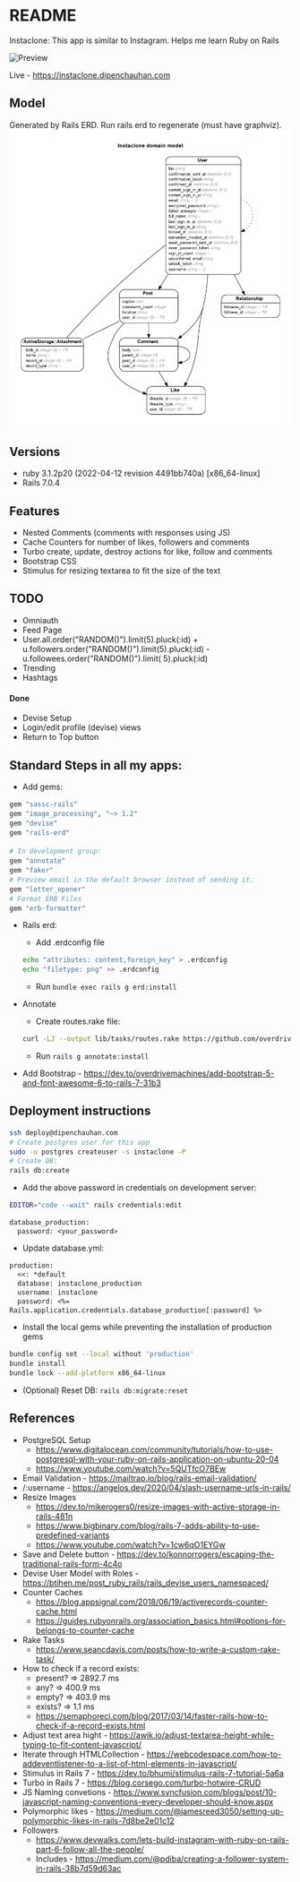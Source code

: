 # README

Instaclone: This app is similar to Instagram. Helps me learn Ruby on Rails

![Preview](preview.png)

Live - https://instaclone.dipenchauhan.com

## Model

Generated by Rails ERD. Run rails erd to regenerate (must have graphviz).
![ERD Diagram](erd.png)

## Versions

- ruby 3.1.2p20 (2022-04-12 revision 4491bb740a) [x86_64-linux]
- Rails 7.0.4

## Features

- Nested Comments (comments with responses using JS)
- Cache Counters for number of likes, followers and comments
- Turbo create, update, destroy actions for like, follow and comments
- Bootstrap CSS
- Stimulus for resizing textarea to fit the size of the text

## TODO

- Omniauth
- Feed Page
- User.all.order("RANDOM()").limit(5).pluck(:id) + u.followers.order("RANDOM()").limit(5).pluck(:id) - u.followees.order("RANDOM()").limit(
  5).pluck(:id)
- Trending
- Hashtags

#### Done

- Devise Setup
- Login/edit profile (devise) views
- Return to Top button

## Standard Steps in all my apps:

- Add gems:

```ruby
gem "sassc-rails"
gem "image_processing", "~> 1.2"
gem "devise"
gem "rails-erd"

# In development group:
gem "annotate"
gem "faker"
# Preview email in the default browser instead of sending it.
gem "letter_opener"
# Format ERB Files
gem "erb-formatter"
```

- Rails erd:

  - Add .erdconfig file

  ```sh
  echo "attributes: content,foreign_key" > .erdconfig
  echo "filetype: png" >> .erdconfig
  ```

  - Run `bundle exec rails g erd:install`

- Annotate

  - Create routes.rake file:

  ```sh
  curl -LJ --output lib/tasks/routes.rake https://github.com/overdrivemachines/dipen_chauhan/raw/master/lib/tasks/routes.rake
  ```

  - Run `rails g annotate:install`

- Add Bootstrap - https://dev.to/overdrivemachines/add-bootstrap-5-and-font-awesome-6-to-rails-7-31b3

## Deployment instructions

```sh
ssh deploy@dipenchauhan.com
# Create postgres user for this app
sudo -u postgres createuser -s instaclone -P
# Create DB:
rails db:create
```

- Add the above password in credentials on development server:

```sh
EDITOR="code --wait" rails credentials:edit
```

```
database_production:
  password: <your_password>
```

- Update database.yml:

```
production:
  <<: *default
  database: instaclone_production
  username: instaclone
  password: <%= Rails.application.credentials.database_production[:password] %>
```

- Install the local gems while preventing the installation of production gems

```sh
bundle config set --local without 'production'
bundle install
bundle lock --add-platform x86_64-linux
```

- (Optional) Reset DB: `rails db:migrate:reset`

## References

- PostgreSQL Setup
  - https://www.digitalocean.com/community/tutorials/how-to-use-postgresql-with-your-ruby-on-rails-application-on-ubuntu-20-04
  - https://www.youtube.com/watch?v=5QUTfcO7BEw
- Email Validation - https://mailtrap.io/blog/rails-email-validation/
- /:username - https://angelos.dev/2020/04/slash-username-urls-in-rails/
- Resize Images
  - https://dev.to/mikerogers0/resize-images-with-active-storage-in-rails-481n
  - https://www.bigbinary.com/blog/rails-7-adds-ability-to-use-predefined-variants
  - https://www.youtube.com/watch?v=1cw6qO1EYGw
- Save and Delete button - https://dev.to/konnorrogers/escaping-the-traditional-rails-form-4c4o
- Devise User Model with Roles - https://btihen.me/post_ruby_rails/rails_devise_users_namespaced/
- Counter Caches
  - https://blog.appsignal.com/2018/06/19/activerecords-counter-cache.html
  - https://guides.rubyonrails.org/association_basics.html#options-for-belongs-to-counter-cache
- Rake Tasks
  - https://www.seancdavis.com/posts/how-to-write-a-custom-rake-task/
- How to check if a record exists:
  - present? => 2892.7 ms
  - any? => 400.9 ms
  - empty? => 403.9 ms
  - exists? => 1.1 ms
  - https://semaphoreci.com/blog/2017/03/14/faster-rails-how-to-check-if-a-record-exists.html
- Adjust text area hight - https://awik.io/adjust-textarea-height-while-typing-to-fit-content-javascript/
- Iterate through HTMLCollection - https://webcodespace.com/how-to-addeventlistener-to-a-list-of-html-elements-in-javascript/
- Stimulus in Rails 7 - https://dev.to/bhumi/stimulus-rails-7-tutorial-5a6a
- Turbo in Rails 7 - https://blog.corsego.com/turbo-hotwire-CRUD
- JS Naming convetions - https://www.syncfusion.com/blogs/post/10-javascript-naming-conventions-every-developer-should-know.aspx
- Polymorphic likes - https://medium.com/@jamesreed3050/setting-up-polymorphic-likes-in-rails-7d8be2e01c12
- Followers
  - https://www.devwalks.com/lets-build-instagram-with-ruby-on-rails-part-6-follow-all-the-people/
  - Includes - https://medium.com/@pdiba/creating-a-follower-system-in-rails-38b7d59d63ac
